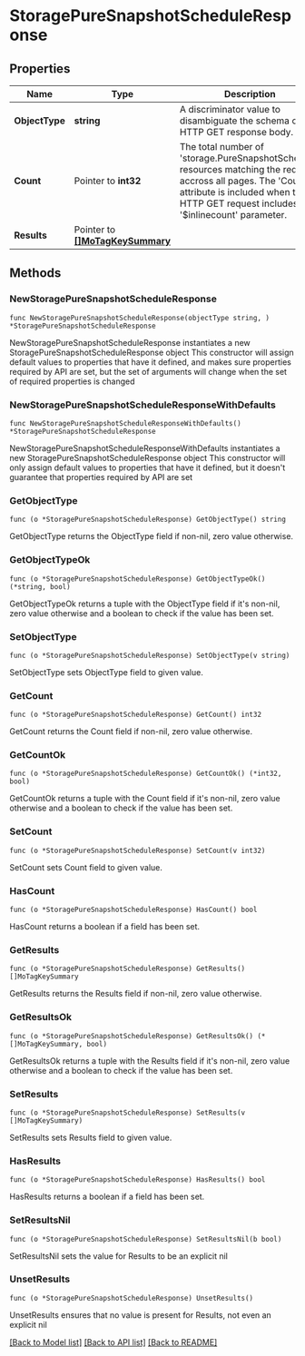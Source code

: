# StoragePureSnapshotScheduleResponse

## Properties

Name | Type | Description | Notes
------------ | ------------- | ------------- | -------------
**ObjectType** | **string** | A discriminator value to disambiguate the schema of a HTTP GET response body. | 
**Count** | Pointer to **int32** | The total number of &#39;storage.PureSnapshotSchedule&#39; resources matching the request, accross all pages. The &#39;Count&#39; attribute is included when the HTTP GET request includes the &#39;$inlinecount&#39; parameter. | [optional] 
**Results** | Pointer to [**[]MoTagKeySummary**](MoTagKeySummary.md) |  | [optional] 

## Methods

### NewStoragePureSnapshotScheduleResponse

`func NewStoragePureSnapshotScheduleResponse(objectType string, ) *StoragePureSnapshotScheduleResponse`

NewStoragePureSnapshotScheduleResponse instantiates a new StoragePureSnapshotScheduleResponse object
This constructor will assign default values to properties that have it defined,
and makes sure properties required by API are set, but the set of arguments
will change when the set of required properties is changed

### NewStoragePureSnapshotScheduleResponseWithDefaults

`func NewStoragePureSnapshotScheduleResponseWithDefaults() *StoragePureSnapshotScheduleResponse`

NewStoragePureSnapshotScheduleResponseWithDefaults instantiates a new StoragePureSnapshotScheduleResponse object
This constructor will only assign default values to properties that have it defined,
but it doesn't guarantee that properties required by API are set

### GetObjectType

`func (o *StoragePureSnapshotScheduleResponse) GetObjectType() string`

GetObjectType returns the ObjectType field if non-nil, zero value otherwise.

### GetObjectTypeOk

`func (o *StoragePureSnapshotScheduleResponse) GetObjectTypeOk() (*string, bool)`

GetObjectTypeOk returns a tuple with the ObjectType field if it's non-nil, zero value otherwise
and a boolean to check if the value has been set.

### SetObjectType

`func (o *StoragePureSnapshotScheduleResponse) SetObjectType(v string)`

SetObjectType sets ObjectType field to given value.


### GetCount

`func (o *StoragePureSnapshotScheduleResponse) GetCount() int32`

GetCount returns the Count field if non-nil, zero value otherwise.

### GetCountOk

`func (o *StoragePureSnapshotScheduleResponse) GetCountOk() (*int32, bool)`

GetCountOk returns a tuple with the Count field if it's non-nil, zero value otherwise
and a boolean to check if the value has been set.

### SetCount

`func (o *StoragePureSnapshotScheduleResponse) SetCount(v int32)`

SetCount sets Count field to given value.

### HasCount

`func (o *StoragePureSnapshotScheduleResponse) HasCount() bool`

HasCount returns a boolean if a field has been set.

### GetResults

`func (o *StoragePureSnapshotScheduleResponse) GetResults() []MoTagKeySummary`

GetResults returns the Results field if non-nil, zero value otherwise.

### GetResultsOk

`func (o *StoragePureSnapshotScheduleResponse) GetResultsOk() (*[]MoTagKeySummary, bool)`

GetResultsOk returns a tuple with the Results field if it's non-nil, zero value otherwise
and a boolean to check if the value has been set.

### SetResults

`func (o *StoragePureSnapshotScheduleResponse) SetResults(v []MoTagKeySummary)`

SetResults sets Results field to given value.

### HasResults

`func (o *StoragePureSnapshotScheduleResponse) HasResults() bool`

HasResults returns a boolean if a field has been set.

### SetResultsNil

`func (o *StoragePureSnapshotScheduleResponse) SetResultsNil(b bool)`

 SetResultsNil sets the value for Results to be an explicit nil

### UnsetResults
`func (o *StoragePureSnapshotScheduleResponse) UnsetResults()`

UnsetResults ensures that no value is present for Results, not even an explicit nil

[[Back to Model list]](../README.md#documentation-for-models) [[Back to API list]](../README.md#documentation-for-api-endpoints) [[Back to README]](../README.md)


